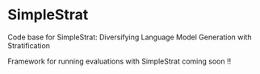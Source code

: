 # SimpleStrat
Code base for SimpleStrat: Diversifying Language Model Generation with Stratification

Framework for running evaluations with SimpleStrat coming soon !!
